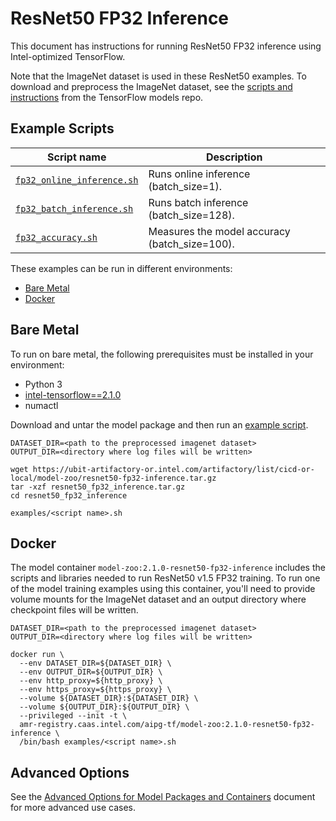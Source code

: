# ResNet50 FP32 Inference

This document has instructions for running ResNet50 FP32 inference using
Intel-optimized TensorFlow.

Note that the ImageNet dataset is used in these ResNet50 examples. To download and preprocess
the ImageNet dataset, see the [scripts and instructions](https://github.com/tensorflow/models/tree/master/research/slim#an-automated-script-for-processing-imagenet-data)
from the TensorFlow models repo.

## Example Scripts

| Script name | Description |
|-------------|-------------|
| [`fp32_online_inference.sh`](fp32_online_inference.sh) | Runs online inference (batch_size=1). |
| [`fp32_batch_inference.sh`](fp32_batch_inference.sh) | Runs batch inference (batch_size=128). |
| [`fp32_accuracy.sh`](fp32_accuracy.sh) | Measures the model accuracy (batch_size=100). |

These examples can be run in different environments:
* [Bare Metal](#bare-metal)
* [Docker](#docker)

## Bare Metal

To run on bare metal, the following prerequisites must be installed in your environment:
* Python 3
* [intel-tensorflow==2.1.0](https://pypi.org/project/intel-tensorflow/)
* numactl

Download and untar the model package and then run an [example script](#examples). 

```
DATASET_DIR=<path to the preprocessed imagenet dataset>
OUTPUT_DIR=<directory where log files will be written>

wget https://ubit-artifactory-or.intel.com/artifactory/list/cicd-or-local/model-zoo/resnet50-fp32-inference.tar.gz
tar -xzf resnet50_fp32_inference.tar.gz
cd resnet50_fp32_inference

examples/<script name>.sh
```

## Docker

The model container `model-zoo:2.1.0-resnet50-fp32-inference` includes the scripts 
and libraries needed to run ResNet50 v1.5 FP32 training. To run one of the model
training examples using this container, you'll need to provide volume mounts for
the ImageNet dataset and an output directory where checkpoint files will be written.

```
DATASET_DIR=<path to the preprocessed imagenet dataset>
OUTPUT_DIR=<directory where log files will be written>

docker run \
  --env DATASET_DIR=${DATASET_DIR} \
  --env OUTPUT_DIR=${OUTPUT_DIR} \
  --env http_proxy=${http_proxy} \
  --env https_proxy=${https_proxy} \
  --volume ${DATASET_DIR}:${DATASET_DIR} \
  --volume ${OUTPUT_DIR}:${OUTPUT_DIR} \
  --privileged --init -t \
  amr-registry.caas.intel.com/aipg-tf/model-zoo:2.1.0-resnet50-fp32-inference \
  /bin/bash examples/<script name>.sh
```

## Advanced Options

See the [Advanced Options for Model Packages and Containers](ModelPackagesAdvancedOptions.md)
document for more advanced use cases.
